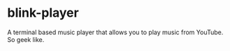 # blink-player
A terminal based music player that allows you to play music from YouTube.
So geek like.
